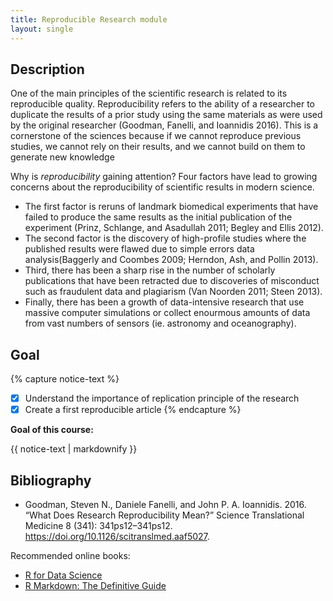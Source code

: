 ```yaml
---
title: Reproducible Research module
layout: single
---
```



## Description

One of the main principles of the scientific research is related to its reproducible quality.
Reproducibility refers to the ability of a researcher to duplicate the results of a prior study using the same materials as were used by the original researcher (Goodman, Fanelli, and Ioannidis 2016). This is a cornerstone of the sciences because if we cannot reproduce previous studies, we cannot rely on their results, and we cannot build on them to generate new knowledge

Why is *reproducibility* gaining attention? Four factors have lead to growing concerns about the reproducibility of scientific results in modern science. 

- The first factor is reruns of landmark biomedical experiments that have failed to produce the same results as the initial publication of the experiment (Prinz, Schlange, and Asadullah 2011; Begley and Ellis 2012). 
- The second factor is the discovery of high-profile studies where the published results were flawed due to simple errors data analysis(Baggerly and Coombes 2009; Herndon, Ash, and Pollin 2013). 
- Third, there has been a sharp rise in the number of scholarly publications that have been retracted due to discoveries of misconduct such as fraudulent data and plagiarism (Van Noorden 2011; Steen 2013). 
- Finally, there has been a growth of data-intensive research that use massive computer simulations or collect enourmous amounts of data from vast numbers of sensors (ie. astronomy and oceanography).



## Goal

{% capture notice-text %}
- [X] Understand the importance of replication principle of the research
- [X] Create a first reproducible article
{% endcapture %}

<div class="notice--danger">
  <b>Goal of this course:</b>

  {{ notice-text | markdownify }}
</div>





## Bibliography

- Goodman, Steven N., Daniele Fanelli, and John P. A. Ioannidis. 2016. “What Does Research Reproducibility Mean?” Science Translational Medicine 8 (341): 341ps12–341ps12. https://doi.org/10.1126/scitranslmed.aaf5027.



Recommended online books:

- [R for Data Science](https://r4ds.had.co.nz/)
- [R Markdown: The Definitive Guide](https://bookdown.org/yihui/rmarkdown/pdf-document.html)


